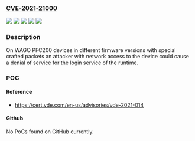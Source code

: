 ### [CVE-2021-21000](https://cve.mitre.org/cgi-bin/cvename.cgi?name=CVE-2021-21000)
![](https://img.shields.io/static/v1?label=Product&message=Series%20Ethernet%20Controller&color=blue)
![](https://img.shields.io/static/v1?label=Product&message=Series%20PFC200%20Controller&color=blue)
![](https://img.shields.io/static/v1?label=Version&message=750-8202%2Fxxx-xxx%3C%2003.06.19%20(18)%20&color=brighgreen)
![](https://img.shields.io/static/v1?label=Version&message=750-823%3C%3D%20FW07%20&color=brighgreen)
![](https://img.shields.io/static/v1?label=Vulnerability&message=CWE-770%20Allocation%20of%20Resources%20Without%20Limits%20or%20Throttling&color=brighgreen)

### Description

On WAGO PFC200 devices in different firmware versions with special crafted packets an attacker with network access to the device could cause a denial of service for the login service of the runtime.

### POC

#### Reference
- https://cert.vde.com/en-us/advisories/vde-2021-014

#### Github
No PoCs found on GitHub currently.

